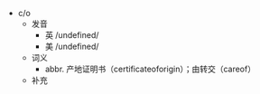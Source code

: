 - c/o
  - 发音
    - 英 /undefined/
    - 美 /undefined/
  - 词义
    - abbr. 产地证明书（certificateoforigin）；由转交（careof）
  - 补充